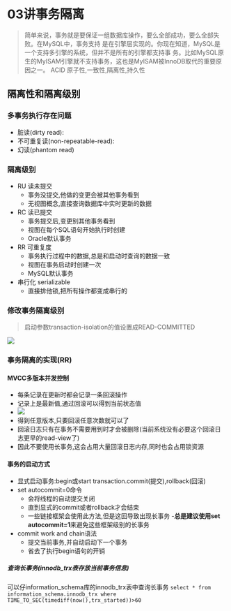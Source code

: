 # 03讲事务隔离
> 简单来说，事务就是要保证一组数据库操作，要么全部成功，要么全部失败。在MySQL中，事务支持 是在引擎层实现的。你现在知道，MySQL是一个支持多引擎的系统，但并不是所有的引擎都支持事 务。比如MySQL原生的MyISAM引擎就不支持事务，这也是MyISAM被InnoDB取代的重要原因之一。
> ACID 原子性,一致性,隔离性,持久性
## 隔离性和隔离级别

### 多事务执行存在问题
- 脏读(dirty read):
- 不可重复读(non-repeatable-read):
- 幻读(phantom read)

### 隔离级别
- RU 读未提交
	- 事务没提交,他做的变更会被其他事务看到
	- 无视图概念,直接查询数据库中实时更新的数据
- RC 读已提交
	- 事务提交后,变更别其他事务看到
	- 视图在每个SQL语句开始执行时创建
	- Oracle默认事务
- RR 可重复度
	- 事务执行过程中的数据,总是和启动时查询的数据一致
	- 视图在事务启动时创建一次
	- MySQL默认事务
- 串行化 serializable
	- 直接排他锁,把所有操作都变成串行的

### 修改事务隔离级别
> 启动参数transaction-isolation的值设置成READ-COMMITTED

![](http://img.jaken.top/image/202111261736964.png)

### 事务隔离的实现(RR)

#### MVCC多版本并发控制
- 每条记录在更新时都会记录一条回滚操作
- 记录上是最新值,通过回滚可以得到当前状态值
- ![](http://img.jaken.top/image/202111261739061.png)
- 得到任意版本,只要回滚任意次数就可以了
- 回滚日志只有在事务不需要用到时才会被删除(当前系统没有必要这个回滚日志更早的read-view了)
- 因此不要使用长事务,这会占用大量回滚日志内存,同时也会占用锁资源

#### 事务的启动方式
- 显式启动事务:begin或start transaction.commit(提交),rollback(回滚)
- set autocommit=0命令
	- 会将线程的自动提交关闭
	- 直到显式的commit或者rollback才会结束
	- 一些链接框架会使用此方法,但是这回导致出现长事务
	-**总是建议使用set autocommit=1**来避免这些框架级别的长事务
- commit work and chain语法
	- 提交当前事务,并自动启动下一个事务
	- 省去了执行begin语句的开销

##### 查询长事务(innodb_trx表存放当前事务信息)
可以仔information_schema库的innodb_trx表中查询长事务
`select * from information_schema.innodb_trx where TIME_TO_SEC(timediff(now(),trx_started))>60`

